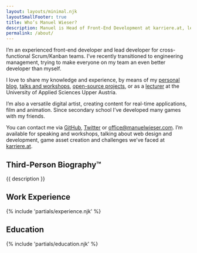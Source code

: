 ```yaml
---
layout: layouts/minimal.njk
layoutSmallFooter: true
title: Who’s Manuel Wieser?
description: Manuel is Head of Front-End Development at karriere.at, lecturer at the University of Applied Sciences Upper Austria and writes about Front-End Development, Games und Digital Art on his personal blog manu.ninja.
permalink: /about/
---
```


I’m an experienced front-end developer and lead developer for cross-functional Scrum/Kanban teams. I’ve recently transitioned to
engineering management, trying to make everyone on my team an even better developer than myself.

I love to share my knowledge and experience, by means of my
[personal blog](/), [talks and workshops](/talks), [open-source projects](/projects), or as a [lecturer](https://www.fh-ooe.at/campus-hagenberg/studiengaenge/master/interactive-media/personen/lektorinnen/) at the University of Applied Sciences Upper Austria.

I’m also a versatile digital artist, creating content for real-time applications, film and animation. Since secondary school I’ve developed many games with my friends.

You can contact me via [GitHub](https://github.com/Lorti), [Twitter](https://twitter.com/manuelwieser) or [office@manuelwieser.com](mailto:office@manuelwieser.com). I’m available for speaking and workshops, talking about web design and development, game asset creation and challenges we’ve faced at [karriere.at](https://www.karriere.at).

## Third-Person Biography™

{{ description }}

## Work Experience

{% include 'partials/experience.njk' %}

## Education

{% include 'partials/education.njk' %}
